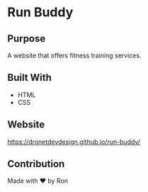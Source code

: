 # Run Buddy

## Purpose
A website that offers fitness training services.

## Built With
* HTML
* CSS

## Website
https://dronetdevdesign.github.io/run-buddy/

## Contribution
Made with ❤️ by Ron
